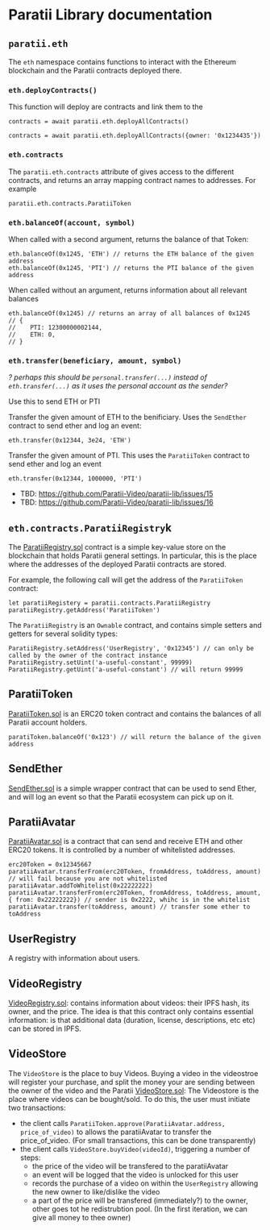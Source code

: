 # Paratii Library documentation

## `paratii.eth`

The `eth` namespace contains functions to interact with the Ethereum blockchain and the Paratii contracts deployed there.



### `eth.deployContracts()`

This function will deploy are contracts and link them to the

    contracts = await paratii.eth.deployAllContracts()

    contracts = await paratii.eth.deployAllContracts({owner: '0x1234435'})

### `eth.contracts`

The `paratii.eth.contracts` attribute of gives access to the different contracts, and returns an array mapping contract names to addresses. For example

    paratii.eth.contracts.ParatiiToken


### `eth.balanceOf(account, symbol)`

When called with a second argument, returns the balance of that Token:

    eth.balanceOf(0x1245, 'ETH') // returns the ETH balance of the given address
    eth.balanceOf(0x1245, 'PTI') // returns the PTI balance of the given address

When called without an argument, returns information about all relevant balances

    eth.balanceOf(0x1245) // returns an array of all balances of 0x1245 
    // {
    //    PTI: 12300000002144,
    //    ETH: 0,
    // }


 ### `eth.transfer(beneficiary, amount, symbol)`

_? perhaps this should be `personal.transfer(...)` instead of `eth.transfer(...)` as it uses the personal account as the sender?_


Use this to send ETH or PTI


Transfer the given amount of ETH to the benificiary. Uses the `SendEther` contract to send ether and log an event:

    eth.transfer(0x12344, 3e24, 'ETH')

Transfer the given amount of PTI. This uses the `ParatiiToken` contract to send ether and  log an event

    eth.transfer(0x12344, 1000000, 'PTI')

 * TBD: https://github.com/Paratii-Video/paratii-lib/issues/15
 * TBD: https://github.com/Paratii-Video/paratii-lib/issues/16


##  `eth.contracts.ParatiiRegistry`k

The [ParatiiRegistry.sol](../contracts/paratii/ParatiiRegistry.sol) contract is a simple key-value store on the blockchain that holds Paratii general settings. In particular, this is the place where the addresses of the deployed Paratii contracts are stored.

For example, the following call will get the address of the `ParatiiToken` contract:

    let paratiiRegistery = paratii.contracts.ParatiiRegistry
    paratiiRegistry.getAddress('ParatiiToken')

The `ParatiiRegistry` is an `Ownable` contract, and contains simple setters and getters for several solidity types:

    ParatiiRegistry.setAddress('UserRegistry', '0x12345') // can only be called by the owner of the contract instance
    ParatiiRegistry.setUint('a-useful-constant', 99999)
    ParatiiRegistry.getUint('a-useful-constant') // will return 99999

## ParatiiToken

[ParatiiToken.sol](../contracts/paratii/ParatiiToken.sol) is an ERC20 token contract and contains the balances of all Paratii account holders.

    paratiToken.balanceOf('0x123') // will return the balance of the given address

## SendEther  

[SendEther.sol](../contracts/paratii/SendEther.sol) is a simple wrapper contract that can be used to send Ether, and will log an event so that the Paratii ecosystem can pick up on it.

## ParatiiAvatar

[ParatiiAvatar.sol](../contracts/paratii/ParatiiAvatar.sol) is a contract that can send and receive ETH and other ERC20 tokens. It is controlled by a number of whitelisted addresses.

    erc20Token = 0x12345667
    paratiiAvatar.transferFrom(erc20Token, fromAddress, toAddress, amount) // will fail because you are not whitelisted
    paratiiAvatar.addToWhitelist(0x22222222)
    paratiiAvatar.transferFrom(erc20Token, fromAddress, toAddress, amount, { from: 0x22222222}) // sender is 0x2222, whihc is in the whitelist
    paratiiAvatar.transfer(toAddress, amount) // transfer some ether to toAddress

## UserRegistry

A registry with information about users.

## VideoRegistry

[VideoRegistry.sol](../contracts/paratii/VideoRegistry.sol): contains information about videos: their IPFS hash, its owner, and the price. The idea is that this contract only contains essential information:  is that additional data (duration, license, descriptions, etc etc) can be stored in IPFS.

## VideoStore

The `VideoStore` is the place to buy Videos. Buying a video in the videostroe will register your purchase, and split the money your are sending between the owner of the video and the Paratii
[VideoStore.sol](../contracts/paratii/VideoStore.sol): The Videostore is the place where videos can be bought/sold. To do this, the user must initiate two transactions:

  * the client calls `ParatiiToken.approve(ParatiiAvatar.address, price_of_video)` to allows the paratiiAvatar to transfer the price_of_video. (For small transactions, this can be done transparently)
  * the client calls `VideoStore.buyVideo(videoId)`, triggering a number of steps:
    - the price of the video will be transfered to the paratiiAvatar
    - an event will be logged that the video is unlocked for this user
    - records the purchase of a video on within the `UserRegistry` allowing the new owner to like/dislike the video
    - a part of the price will be transfered (immediately?) to the owner, other goes tot he redistrubtion pool. (In the first iteration, we can give all money to thee owner)

